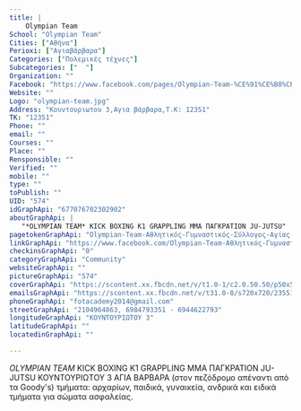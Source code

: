 ```yaml
---
title: |
    Olympian Team
School: "Olympian Team"
Cities: ["Αθήνα"]
Perioxi: ["Αγιαβάρβαρα"]
Categories: ["Πολεμικές τέχνες"]
Subcategories: ["  "]
Organization: ""
Facebook: "https://www.facebook.com/pages/Olympian-Team-%CE%91%CE%B8%CE%BB%CE%B7%CF%84%CE%B9%CE%BA%CF%8C%CF%82-%CE%93%CF%85%CE%BC%CE%BD%CE%B1%CF%83%CF%84%CE%B9%CE%BA%CF%8C%CF%82-%CE%A3%CF%8D%CE%BB%CE%BB%CE%BF%CE%B3%CE%BF%CF%82-%CE%91%CE%B3%CE%AF%CE%B1%CF%82-%CE%92%CE%B1%CF%81%CE%B2%CE%AC%CF%81%CE%B1%CF%82/677076702302902?sk=timeline"
Website: ""
Logo: "olympian-team.jpg"
Address: "Κουντουριωτου 3,Αγια βάρβαρα,Τ.Κ: 12351"
TK: "12351"
Phone: ""
email: ""
Courses: ""
Place: ""
Rensponsible: ""
Verified: ""
mobile: ""
type: ""
toPublish: ""
UID: "574"
idGraphApi: "677076702302902"
aboutGraphApi: | 
   "*OLYMPIAN TEAM* KICK BOXING K1 GRAPPLING MMA ΠΑΓΚΡΑΤΙΟΝ JU-JUTSU"
pagetokenGraphApi: "Olympian-Team-Αθλητικός-Γυμναστικός-Σύλλογος-Αγίας-Βαρβάρας-677076702302902"
linkGraphApi: "https://www.facebook.com/Olympian-Team-Αθλητικός-Γυμναστικός-Σύλλογος-Αγίας-Βαρβάρας-677076702302902/"
checkinsGraphApi: "0"
categoryGraphApi: "Community"
websiteGraphApi: ""
pictureGraphApi: "574"
coverGraphApi: "https://scontent.xx.fbcdn.net/v/t1.0-1/c2.0.50.50/p50x50/1377478_677080375635868_197483453_n.jpg?oh=0d299e8c4c808654b56665e81d3308ed&amp;oe=5B3D3FB5"
emailsGraphApi: "https://scontent.xx.fbcdn.net/v/t31.0-8/s720x720/23551258_1731670850176810_5058544420117918522_o.jpg?oh=2acef35e6f234a3b3497a72eea2a43f2&amp;oe=5B4639C7"
phoneGraphApi: "fotacademy2014@gmail.com"
streetGraphApi: "2104964863, 6984793351 - 6944622793"
longitudeGraphApi: "KOYNTOΥΡΙΩΤΟΥ 3"
latitudeGraphApi: ""
locatedinGraphApi: ""

---
```


*OLYMPIAN TEAM* KICK BOXING Κ1 GRAPPLING MMA ΠΑΓΚΡΑΤΙΟΝ JU-JUTSU ΚΟΥΝΤΟΥΡΙΩΤΟΥ 3 ΑΓΙΑ ΒΑΡΒΑΡΑ (στον πεζόδρομο απέναντι από τα Goody&#39;s) τμήματα: αρχαρίων, παιδικά, γυναικεία, ανδρικά και ειδικά τμήματα για σώματα ασφαλείας.

